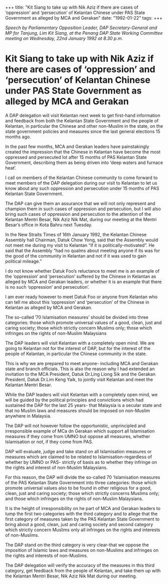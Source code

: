 +++ 
title: "Kit Siang to take up with Nik Aziz if there are cases of ‘oppression’ and ‘persecution’ of Kelantan Chinese under PAS State Government as alleged by MCA and Gerakan"
date: "1992-01-22"
tags:
+++

_Speech by Parliamentary Opposition Leader, DAP Secretary-General and MP for Tanjung, Lim Kit Siang, at the Penang DAP State Working Committee meeting on Wednesday, 22nd January 1992 at 8.30 p.m._

# Kit Siang to take up with Nik Aziz if there are cases of ‘oppression’ and ‘persecution’ of Kelantan Chinese under PAS State Government as alleged by MCA and Gerakan

A DAP delegation will visit Kelantan next week to get first-hand information and feedback from both the Kelantan State Government and the people of Kelantan, in particular the Chinese and other non-Muslim in the state, on the state government policies and measures since the last general elections 15 months ago.</u>

In the past few months, MCA and Gerakan leaders have painstakingly created the impression that the Chinese in Kelantan have become the most oppressed and persecuted lot after 15 months of PAS Kelantan State Government, describing them as being driven into ‘deep waters and furnace heat’.

I call on members of the Kelantan Chinese community to come forward to meet members of the DAP delegation during our visit to Kelantan to let us know about any such oppression and persecution under 15 months of PAS Kelantan State Government.

The DAP can give them an assurance that we will not only represent and champion them in such cases of oppression and persecution, but I will also bring such cases of oppression and persecution to the attention of the Kelantan Mentri Besar, Nik Aziz Nik Mat, during our meeting at the Mentri Besar’s office in Kota Bahru next Tuesday.

In the New Straits Times of 16th January 1992, the Kelantan Chinese Assembly hall Chairman, Datuk Chow Yong, said that the Assembly would not meet me during my visit to Kelantan “if it is politically-motivated”. He said that the Assembly “had no qualms about meeting anyone if its was for the good of the community in Kelantan and not if it was used to gain political mileage.”

I do not know whether Datuk Foo’s reluctance to meet me is an example of the ‘oppression’ and ‘persecution’ suffered by the Chinese in Kelantan as alleged by MCA and Gerakan leaders, or whether it is an example that there is no such ‘oppression’ and persecution’.

 I am ever ready however to meet Datuk Foo or anyone from Kelantan who can tell me about this ‘oppression’ and ‘persecution’ of the Chinese in Kelantan as alleged by MCA and Gerakan. 

The so-called ’70 Islamisation measures’ should be divided into three categories: those which promote universal values of a good, clean, just and caring society; those which strictly concern Muslims only; those which infringes on the rights of non-Muslim Malaysians

The DAP leaders will visit Kelantan with a completely open mind. We are going to Kelantan not for the interest of DAP, but for the interest of the people of Kelantan, in particular the Chinese community in the state.

This is why we are prepared to meet anyone- including MCA and Gerakan state and branch officials. This is also the reason why I had extended an invitation to the MCA President, Datuk Dr.Ling Liong Sik and the Gerakan President, Datuk Dr.Lim Keng Yaik, to jointly visit Kelantan and meet the Kelantan Mentri Besar.

While the DAP leaders will visit Kelantan with a completely open mind, we will be guided by the political principles and convictions which had sustained the DAP for the last 25 years- that Malaysia is a secular state and that no Muslim laws and measures should be imposed on non-Muslim anywhere in Malaysia.

The DAP will not however follow the opportunistic, unprincipled and irresponsible example of MCa dn Gerakan which support all Islamisation measures if they come from UMNO but oppose all measures, whether Islamisation or not, if they come from PAS.

DAP will evaluate, judge and take stand on all Islamisation measures or measures which are claimed to be related to Islamisation-regardless of whether by UMNO or PAS- strictly of basis as to whether they infringe on the rights and interest of non-Muslim Malaysians.

For this reason, the DAP will divide the so-called 70 ‘Islamisation measures of the PAS Kelantan State Government into three categories: those which promote universal values also to be found in other religious for a good, clean, just and caring society; those which strictly concerns Muslims only; and those which infringes on the rights of non-Muslim Malaysians.

It is the height of irresponsibility on he part of MCA and Gerakan leaders to lump the first two categories with the third category and to allege that the first category of measures taken by the PAS Kelantan State Government to bring about a good, clean, just and caring society and second category which strictly 
concern Muslims only all infringes on the rights and interests of non-Muslims.

The DAP stand on the third category is very clear-that we oppose the imposition of Islamic laws and measures on non-Muslims and infringes on the rights and interests of non-Muslims.

The DAP delegation will verify the accuracy of the measures in this third category, get feedback from the 
people of Kelantan, and take them up with the Kelantan Mentri Besar, Nik Aziz Nik Mat during our meeting.
 
